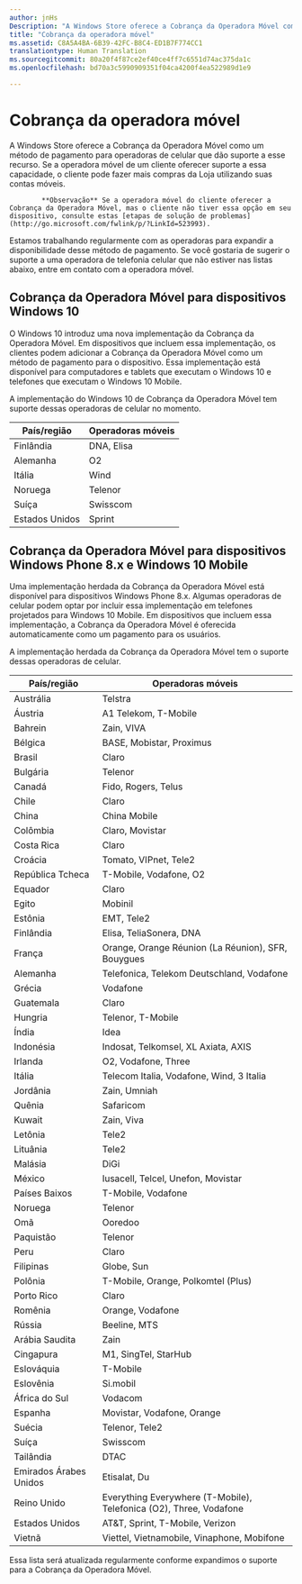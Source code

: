 ```yaml
---
author: jnHs
Description: "A Windows Store oferece a Cobrança da Operadora Móvel como um método de pagamento para operadoras de celular que dão suporte a esse recurso."
title: "Cobrança da operadora móvel"
ms.assetid: C8A5A4BA-6B39-42FC-B8C4-ED1B7F774CC1
translationtype: Human Translation
ms.sourcegitcommit: 80a20f4f87ce2ef40ce4ff7c6551d74ac375da1c
ms.openlocfilehash: bd70a3c5990909351f04ca4200f4ea522989d1e9

---
```


# Cobrança da operadora móvel


A Windows Store oferece a Cobrança da Operadora Móvel como um método de pagamento para operadoras de celular que dão suporte a esse recurso. Se a operadora móvel de um cliente oferecer suporte a essa capacidade, o cliente pode fazer mais compras da Loja utilizando suas contas móveis.

> 
            **Observação** Se a operadora móvel do cliente oferecer a Cobrança da Operadora Móvel, mas o cliente não tiver essa opção em seu dispositivo, consulte estas [etapas de solução de problemas](http://go.microsoft.com/fwlink/p/?LinkId=523993).

 

Estamos trabalhando regularmente com as operadoras para expandir a disponibilidade desse método de pagamento. Se você gostaria de sugerir o suporte a uma operadora de telefonia celular que não estiver nas listas abaixo, entre em contato com a operadora móvel.

## Cobrança da Operadora Móvel para dispositivos Windows 10


O Windows 10 introduz uma nova implementação da Cobrança da Operadora Móvel. Em dispositivos que incluem essa implementação, os clientes podem adicionar a Cobrança da Operadora Móvel como um método de pagamento para o dispositivo. Essa implementação está disponível para computadores e tablets que executam o Windows 10 e telefones que executam o Windows 10 Mobile.

A implementação do Windows 10 de Cobrança da Operadora Móvel tem suporte dessas operadoras de celular no momento.

| País/região | Operadoras móveis |
|----------------|------------------|
| Finlândia        | DNA, Elisa       |
| Alemanha        | O2               |
| Itália          | Wind             |
| Noruega         | Telenor          |
| Suíça    | Swisscom         |
| Estados Unidos  | Sprint           |

 

## Cobrança da Operadora Móvel para dispositivos Windows Phone 8.x e Windows 10 Mobile


Uma implementação herdada da Cobrança da Operadora Móvel está disponível para dispositivos Windows Phone 8.x. Algumas operadoras de celular podem optar por incluir essa implementação em telefones projetados para Windows 10 Mobile. Em dispositivos que incluem essa implementação, a Cobrança da Operadora Móvel é oferecida automaticamente como um pagamento para os usuários.

A implementação herdada da Cobrança da Operadora Móvel tem o suporte dessas operadoras de celular.

| País/região       | Operadoras móveis                                                   |
|----------------------|--------------------------------------------------------------------|
| Austrália            | Telstra                                                            |
| Áustria              | A1 Telekom, T-Mobile                                               |
| Bahrein              | Zain, VIVA                                                         |
| Bélgica              | BASE, Mobistar, Proximus                                                     |
| Brasil               | Claro                                                              |
| Bulgária             | Telenor                                                            |
| Canadá               | Fido, Rogers, Telus                                                |
| Chile                | Claro                                                              |
| China                | China Mobile                                                       |
| Colômbia             | Claro, Movistar                                                    |
| Costa Rica           | Claro                                                              |
| Croácia              | Tomato, VIPnet, Tele2                                              |
| República Tcheca       | T-Mobile, Vodafone, O2                                             |
| Equador              | Claro                                                              |
| Egito                | Mobinil                                                            |
| Estônia              | EMT, Tele2                                                         |
| Finlândia              | Elisa, TeliaSonera, DNA                                            |
| França               | Orange, Orange Réunion (La Réunion), SFR, Bouygues                 |
| Alemanha              | Telefonica, Telekom Deutschland, Vodafone                          |
| Grécia               | Vodafone                                                           |
| Guatemala            | Claro                                                              |
| Hungria              | Telenor, T-Mobile                                                  |
| Índia                | Idea                                                               |
| Indonésia            | Indosat, Telkomsel, XL Axiata, AXIS                                |
| Irlanda              | O2, Vodafone, Three                                                      |
| Itália                | Telecom Italia, Vodafone, Wind, 3 Italia                           |
| Jordânia               | Zain, Umniah                                                       |
| Quênia                | Safaricom                                                          |
| Kuwait               | Zain, Viva                                                         |
| Letônia               | Tele2                                                              |
| Lituânia            | Tele2                                                              |
| Malásia             | DiGi                                                               |
| México               | Iusacell, Telcel, Unefon, Movistar                                 |
| Países Baixos          | T-Mobile, Vodafone                                                 |
| Noruega               | Telenor                                                            |
| Omã                 | Ooredoo                                                            |
| Paquistão             | Telenor                                                            |
| Peru                 | Claro                                                              |
| Filipinas          | Globe, Sun                                                         |
| Polônia               | T-Mobile, Orange, Polkomtel (Plus)                                 |
| Porto Rico          | Claro                                                              |
| Romênia              | Orange, Vodafone                                                   |
| Rússia               | Beeline, MTS                                                          |
| Arábia Saudita         | Zain                                                               |
| Cingapura            | M1, SingTel, StarHub                                               |
| Eslováquia             | T-Mobile                                                           |
| Eslovênia             | Si.mobil                                                           |
| África do Sul         | Vodacom                                                            |
| Espanha                | Movistar, Vodafone, Orange                                         |
| Suécia               | Telenor, Tele2                                                     |
| Suíça          | Swisscom                                                           |
| Tailândia             | DTAC                                                               |
| Emirados Árabes Unidos | Etisalat, Du                                                       |
| Reino Unido       | Everything Everywhere (T-Mobile), Telefonica (O2), Three, Vodafone |
| Estados Unidos        | AT&T, Sprint, T-Mobile, Verizon                                    |
| Vietnã              | Viettel, Vietnamobile, Vinaphone, Mobifone                         |

 

Essa lista será atualizada regularmente conforme expandimos o suporte para a Cobrança da Operadora Móvel.

 

 







<!--HONumber=Jun16_HO5-->


